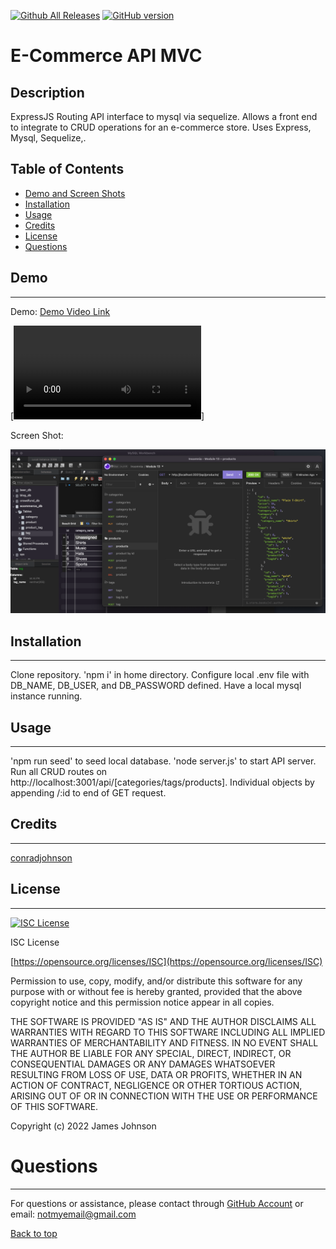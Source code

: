 
 [![Github All Releases](https://img.shields.io/github/downloads/conradjohnson/ecommerce-mvc-m13/total.svg)]()
 [![GitHub version](https://badge.fury.io/gh/conradjohnson%2Fecommerce-mvc-m13.svg)](https://github.com/conradjohnson/ecommerce-mvc-m13)


# E-Commerce API MVC

## Description

ExpressJS Routing API interface to mysql via sequelize.  Allows a front end to integrate to CRUD operations for an e-commerce store.  Uses Express, Mysql, Sequelize,.



## Table of Contents

- [Demo and Screen Shots](#demo)
- [Installation](#installation)
- [Usage](#usage)
- [Credits](#credits)
- [License](#license)
- [Questions](#questions)

## Demo
***

Demo:
[Demo Video Link](https://drive.google.com/file/d/1KjW-DwfQJvO-JKvwX2NGsv-5Xb_IofUd/view)

[![Demo Video](img/M13-vid-demo.mp4)]


Screen Shot:

![Screen Shot](img/screen1.png)

## Installation
***

Clone repository.  'npm i' in home directory.  Configure local .env file with DB_NAME, DB_USER, and DB_PASSWORD defined. Have a local mysql instance running.

## Usage
***

'npm run seed' to seed local database. 'node server.js' to start API server.  Run all CRUD routes on http://localhost:3001/api/\[categories\/tags\/products]. Individual objects by appending \/:id to end of GET request.

## Credits
 ***

[conradjohnson](https://github.com/conradjohnson)

[](https://github.com/)

 ## License
 ***

[![ISC License](https://img.shields.io/badge/license-ISC-green.svg)](https://opensource.org/licenses/ISC)

  ISC License

  [https://opensource.org/licenses/ISC](https://opensource.org/licenses/ISC)
  
  Permission to use, copy, modify, and/or distribute this software for any
  purpose with or without fee is hereby granted, provided that the above
  copyright notice and this permission notice appear in all copies.
  
  THE SOFTWARE IS PROVIDED "AS IS" AND THE AUTHOR DISCLAIMS ALL WARRANTIES WITH
  REGARD TO THIS SOFTWARE INCLUDING ALL IMPLIED WARRANTIES OF MERCHANTABILITY
  AND FITNESS. IN NO EVENT SHALL THE AUTHOR BE LIABLE FOR ANY SPECIAL, DIRECT,
  INDIRECT, OR CONSEQUENTIAL DAMAGES OR ANY DAMAGES WHATSOEVER RESULTING FROM
  LOSS OF USE, DATA OR PROFITS, WHETHER IN AN ACTION OF CONTRACT, NEGLIGENCE OR
  OTHER TORTIOUS ACTION, ARISING OUT OF OR IN CONNECTION WITH THE USE OR
  PERFORMANCE OF THIS SOFTWARE.
  
  Copyright (c) 2022 James Johnson
          

# Questions
***
For questions or assistance, please contact through [GitHub Account](https://github.com/conradjohnson) or email: [notmyemail@gmail.com](mailto:notmyemail@gmail.com)


 [Back to top](#description)